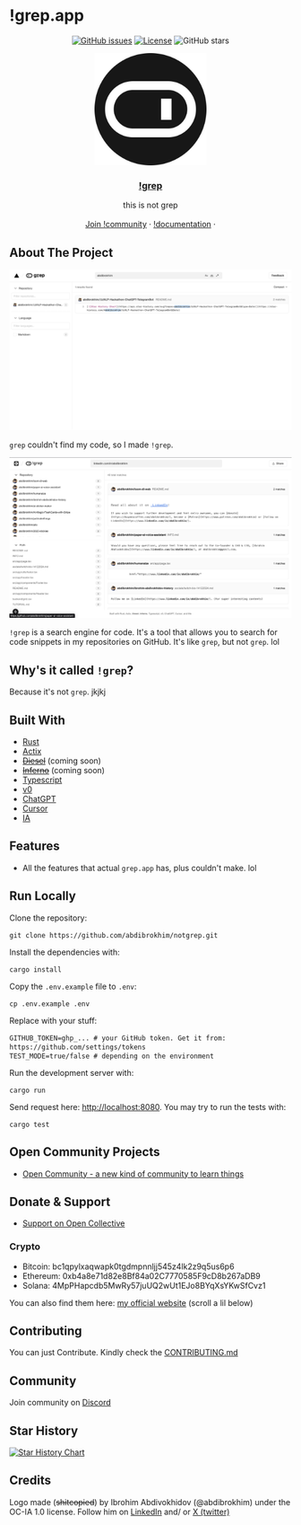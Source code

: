 # !grep.app

<div align="center">

[![GitHub issues](https://img.shields.io/github/issues-raw/abdibrokhim/notgrep.svg)](https://github.com/abdibrokhim/notgrep/issues)
[![License](https://img.shields.io/github/license/abdibrokhim/notgrep.svg)](LICENSE)
![GitHub stars](https://img.shields.io/github/stars/abdibrokhim/notgrep?style=social)

</div>

<p align="center">
  <a href="https://notgrep.app/" rel="noopener">
 <img width=200px height=200px src="assets/notgrep-icon.png"></a>

 <h3 align="center"><a href="https://notgrep.app">!grep</a></h3>
  <p align="center">
  this is not grep
    <br />
    <br />
    <a href="https://discord.gg/nUdcd9p8Ae">Join !community</a>
    ·
    <a href="https://www.linkedin.com/in/abdibrokhim/">!documentation</a>
    ·
  </p>
</p>

## About The Project

![grep](assets/grep.png)

` grep ` couldn't find my code, so I made ` !grep `.

![not grep](assets/notgrep-v1.png)

` !grep ` is a search engine for code. It's a tool that allows you to search for code snippets in my repositories on GitHub. It's like ` grep `, but not ` grep `. lol


## Why's it called ` !grep `?

Because it's not ` grep `. jkjkj

## Built With
- [Rust](https://www.rust-lang.org/)
- [Actix](https://actix.rs/)
- ~~[Diesel](http://diesel.rs/)~~ (coming soon)
- ~~[Inferno](https://infernojs.org/)~~ (coming soon)
- [Typescript](https://www.typescriptlang.org/)
- [v0](https://v0.dev/)
- [ChatGPT](https://chatgpt.com/)
- [Cursor](https://cursor.com/)
- [IA](https://ia.com/)

## Features

- All the features that actual ` grep.app ` has, plus couldn't make. lol

## Run Locally

Clone the repository:

```shell
git clone https://github.com/abdibrokhim/notgrep.git
```

Install the dependencies with:

```shell
cargo install
```

Copy the `.env.example` file to `.env`:

```shell
cp .env.example .env
```

Replace with your stuff:
    
```shell
GITHUB_TOKEN=ghp_... # your GitHub token. Get it from: https://github.com/settings/tokens
TEST_MODE=true/false # depending on the environment
```

Run the development server with:

```shell
cargo run
```

Send request here: [http://localhost:8080](http://localhost:8080). You may try to run the tests with:

```shell
cargo test
```

## Open Community Projects

- [Open Community - a new kind of community to learn things](https://www.imcook.in/OpenCommunity)

## Donate & Support

- [Support on Open Collective](https://opencollective.com/opencommunity)

### Crypto
- Bitcoin: bc1qpylxaqwapk0tgdmpnnljj545z4lk2z9q5us6p6
- Ethereum: 0xb4a8e71d82e8Bf84a02C7770585F9cD8b267aDB9
- Solana: 4MpPHapcdb5MwRy57juUQ2wUt1EJo8BYqXsYKwSfCvz1

You can also find them here: [my official website](https://imcook.in) (scroll a lil below)

## Contributing

You can just Contribute. Kindly check the [CONTRIBUTING.md](https://github.com/abdibrokhim/notgrep/blob/main/CONTRIBUTING.md)

## Community

Join community on [Discord](https://discord.gg/nUdcd9p8Ae)

## Star History

[![Star History Chart](https://api.star-history.com/svg?repos=abdibrokhim/notgrep&type=Date)](https://star-history.com/#abdibrokhim/notgrep&Date)

## Credits

Logo made (~~shitcopied~~) by Ibrohim Abdivokhidov (@abdibrokhim) under the OC-IA 1.0 license. Follow him on [LinkedIn](https://www.linkedin.com/in/abdibrokhim/) and/ or [X (twitter)](https://twitter.com/abdibrokhim)